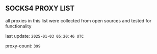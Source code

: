 ## SOCKS4 PROXY LIST

all proxies in this list were collected from open sources and tested for functionality

last update: `2025-01-03 05:20:46 UTC`

proxy-count: `399`
